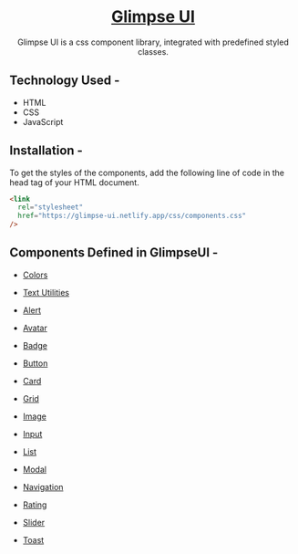<div align="center">
  
  
# [Glimpse UI](https://glimpse-ui.netlify.app/)
  Glimpse UI is a css component library, integrated with predefined styled
  classes.
</div>

## Technology Used -

- HTML
- CSS
- JavaScript

## Installation -

To get the styles of the components, add the following line of code in the head tag of your HTML document.

```html
<link
  rel="stylesheet"
  href="https://glimpse-ui.netlify.app/css/components.css"
/>
```

## Components Defined in GlimpseUI -

- [Colors](https://glimpse-ui.netlify.app/components/colors-docs/colors.html)

- [Text Utilities](https://glimpse-ui.netlify.app/components/typography-docs/typography.html)

- [Alert](https://glimpse-ui.netlify.app/components/alert/alert.html)

- [Avatar](https://glimpse-ui.netlify.app/components/avatar/avatar.html)

- [Badge](https://glimpse-ui.netlify.app/components/badge/badge.html)

- [Button](https://glimpse-ui.netlify.app/components/button/button.html)

- [Card](https://glimpse-ui.netlify.app/components/card/card.html)

- [Grid](https://glimpse-ui.netlify.app/components/grid/grid.html)

- [Image](https://glimpse-ui.netlify.app/components/imageComponent/imageComponent.html)

- [Input](https://glimpse-ui.netlify.app/components/input/input.html)

- [List](https://glimpse-ui.netlify.app/components/lists/lists.html)

- [Modal](https://glimpse-ui.netlify.app/components/modal/modal.html)

- [Navigation](https://glimpse-ui.netlify.app/components/navigation/navigation.html)

- [Rating](https://glimpse-ui.netlify.app/components/rating/rating.html)

- [Slider](https://glimpse-ui.netlify.app/components/slider/slider.html)

- [Toast](https://glimpse-ui.netlify.app/components/toast/toast.html)
